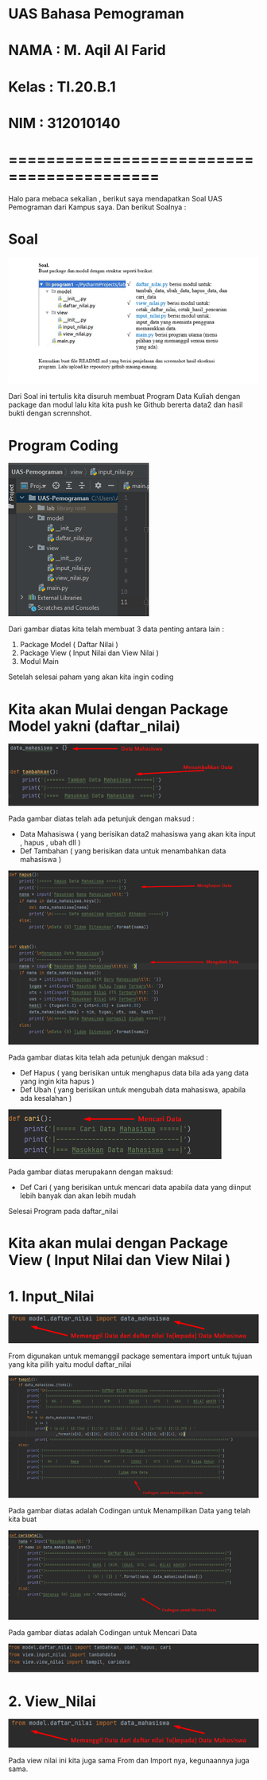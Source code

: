 # UAS Bahasa Pemograman                     
#                                           
# NAMA : M. Aqil Al Farid                   
# Kelas : TI.20.B.1                         
# NIM : 312010140                           
#                                           
# ==========================================

Halo para mebaca sekalian , berikut saya mendapatkan Soal UAS Pemograman dari Kampus saya. Dan berikut Soalnya :

# Soal
![Gambar](gambar/uas1.png)


Dari Soal ini tertulis kita disuruh membuat Program Data Kuliah dengan package dan modul lalu kita kita push ke Github bererta data2 dan hasil bukti dengan scrennshot.

# Program Coding

![Gambar](gambar/uas1.1.png)

Dari gambar diatas kita telah membuat 3 data penting antara lain :

1. Package Model ( Daftar Nilai )
2. Package View ( Input Nilai dan View Nilai )
3. Modul Main

Setelah selesai paham yang akan kita ingin coding

# Kita akan Mulai dengan Package Model yakni (daftar_nilai)

![Gambar](gambar/uas2.png)

Pada gambar diatas telah ada petunjuk dengan maksud :

- Data Mahasiswa ( yang berisikan data2 mahasiswa yang akan kita input , hapus , ubah dll )
- Def Tambahan ( yang berisikan data untuk menambahkan data mahasiswa )

![Gambar](gambar/uas3.png)

Pada gambar diatas kita telah ada petunjuk dengan maksud :

- Def Hapus ( yang berisikan untuk menghapus data bila ada yang data yang ingin kita hapus )
- Def Ubah ( yang berisikan untuk mengubah data mahasiswa, apabila ada kesalahan )

![Gambar](gambar/uas4.png)

Pada gambar diatas merupakann dengan maksud:

- Def Cari ( yang berisikan untuk mencari data apabila data yang diinput lebih banyak dan akan lebih mudah

Selesai Program pada daftar_nilai

# Kita akan mulai dengan Package View ( Input Nilai dan View Nilai )

# 1. Input_Nilai

![Gambar](gambar/uas5.png)

From digunakan untuk memanggil package sementara import untuk tujuan yang kita pilih yaitu modul daftar_nilai

![Gambar](gambar/uas6.png)

Pada gambar diatas adalah Codingan untuk Menampilkan Data yang telah kita buat 

![Gambar](gambar/uas7.png)

Pada gambar diatas adalah Codingan untuk Mencari Data

![Gambar](gambar/uas8.png)

# 2. View_Nilai


![Gambar](gambar/uas5.png)

Pada view nilai ini kita juga sama From dan Import nya, kegunaannya juga sama.

